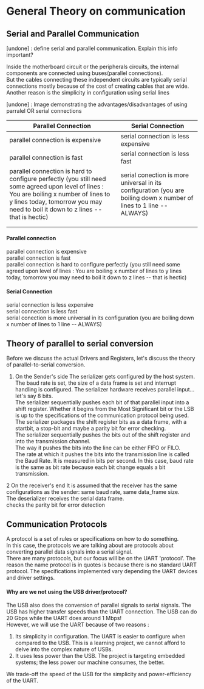 # General Theory on communication

## Serial and Parallel Communication
[undone] : define serial and parallel communication. Explain this info important?

Inside the motherboard circuit or the peripherals circuits, the internal components are connected using buses(parallel connections).   
But the cables connecting these independent circuits are typically serial connections mostly because of the cost of creating cables that are wide.  
Another reason is the simplicity in configuration using serial lines

[undone] : Image demonstrating the advantages/disadvantages of using parralel OR serial connections 

| Parallel Connection                                                                                                                                                                                                          | Serial Connection                                                                                                    |
|------------------------------------------------------------------------------------------------------------------------------------------------------------------------------------------------------------------------------|----------------------------------------------------------------------------------------------------------------------|
| parallel connection is expensive                                                                                                                                                                                             | serial connection is less expensive                                                                                  |
| parallel connection is fast                                                                                                                                                                                                  | serial connection is less fast                                                                                       |
| parallel connection is hard to configure perfectly (you still need some agreed upon level of lines : You are boiling x number of lines to y lines today, tomorrow you may need to boil it down to z lines -- that is hectic) | serial conection is more universal in its configuration (you are boiling down x number of lines to 1 line -- ALWAYS) |
|                                                                                                                                                                                                                              |                                                                                                                      |
|                                                                                                                                                                                                                              |                                                                                                                      |



#### Parallel connection
parallel connection is expensive    
parallel connection is fast      
parallel connection is hard to configure perfectly (you still need some agreed upon level of lines : You are boiling x number of lines to y lines today, tomorrow you may need to boil it down to z lines -- that is hectic)

#### Serial Connection
serial connection is less expensive  
serial connection is less fast   
serial conection is more universal in its configuration (you are boiling down x number of lines to 1 line -- ALWAYS)  


## Theory of parallel to serial conversion
Before we discuss the actual Drivers and Registers, let's discuss the theory of parallel-to-serial conversion.  

1. On the Sender's side
The serializer gets configured by the host system. The baud rate is set, the size of a data frame is set and interrupt handling is configured.
The serializer hardware receives parallel input... let's say 8 bits.  
The serializer sequentially pushes each bit of that parallel input into a shift register. Whether it begins from the Most Significant bit or the LSB is up to the specifications of the communication protocol being used.    
The serializer packages the shift register bits as a data frame, with a startbit, a stop-bit and maybe a parity bit for error checking.   
The serializer sequentially pushes the bits out of the shift register and into the transmission channel.  
The way it pushes the bits into the line can be either FIFO or FILO.  
The rate at which it pushes the bits into the transmission line is called the Baud Rate. It is measured in bits per second. In this case, baud rate is the same as bit rate because each bit change equals a bit transmission.  

2 On the receiver's end
It is assumed that the receiver has the same configurations as the sender: same baud rate, same data_frame size.  
The deserializer receives the serial data frame.   
checks the parity bit for error detection  


## Communication Protocols
A protocol is a set of rules or specifications on how to do something.  
In this case, the protocols we are talking about are protocols about converting parallel data signals into a serial signal.  
There are many protocols, but our focus will be on the UART 'protocol'. The reason the name protocol is in quotes is because there is no standard UART protocol. The specifications implemented vary depending the UART devices and driver settings.    

#### Why are we not using the USB driver/protocol?  
The USB also does the conversion of parallel signals to serial signals. The USB has higher transfer speeds than the UART connection. The USB can do 20 Gbps while the UART does around 1 Mbps!   
However, we will use the UART because of two reasons :  
1. Its simplicity in configuration. The UART is easier to configure when compared to the USB. This is a learning project, we cannot afford to delve into the complex nature of USBs.  
2. It uses less power than the USB. The project is targeting embedded systems; the less power our machine consumes, the better. 

We trade-off the speed of the USB for the simplicity and power-efficiency of the UART.  


